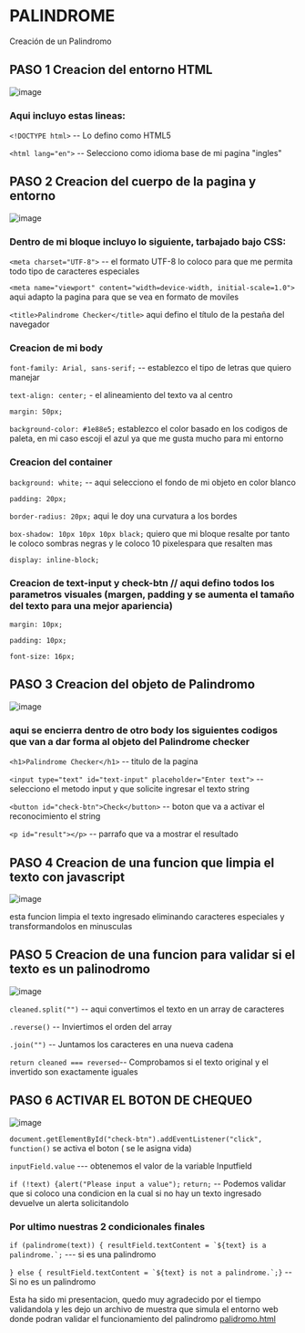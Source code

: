 # PALINDROME
Creación de un Palindromo

## PASO 1 Creacion del entorno HTML
![image](https://github.com/user-attachments/assets/fdcf18d0-bb7f-4ddc-9656-2f59e6c5c33e)



### Aqui incluyo estas lineas:

```<!DOCTYPE html>```  -- Lo defino como HTML5

```<html lang="en">``` -- Selecciono como idioma base de mi pagina "ingles"

## PASO 2 Creacion del cuerpo de la pagina y entorno
![image](https://github.com/user-attachments/assets/76155527-5395-43fe-93c1-c34088f5f414)


### Dentro de mi bloque <head> incluyo lo siguiente, tarbajado bajo CSS:

```<meta charset="UTF-8">```  -- el formato UTF-8 lo coloco para que me permita todo tipo de caracteres especiales

```<meta name="viewport" content="width=device-width, initial-scale=1.0">``` aqui adapto la pagina para que se vea en formato de moviles

```<title>Palindrome Checker</title>``` aqui defino el título de la pestaña del navegador

### Creacion de mi body

```font-family: Arial, sans-serif;``` -- establezco el tipo de letras que quiero manejar

```text-align: center;``` - el alineamiento del texto va al centro

```margin: 50px;``` 

```background-color: #1e88e5;``` establezco el color basado en los codigos de paleta, en mi caso escoji el azul ya que me gusta mucho para mi entorno

### Creacion del container

```background: white;``` -- aqui selecciono el fondo de mi objeto en color blanco

```padding: 20px;``` 

```border-radius: 20px;``` aqui le doy una curvatura a los bordes

```box-shadow: 10px 10px 10px black;``` quiero que mi bloque resalte por tanto le coloco sombras negras y le coloco 10 pixelespara que resalten mas

```display: inline-block;```

### Creacion de text-input y check-btn // aqui defino todos los parametros visuales (margen, padding y se aumenta el tamaño del texto para una mejor apariencia)

```margin: 10px;```

```padding: 10px;```

```font-size: 16px;```

## PASO 3 Creacion del objeto de Palindromo
![image](https://github.com/user-attachments/assets/f3214ff9-4ab5-4800-b6c0-6b835bcbcb41)


### aqui se encierra dentro de otro body los siguientes codigos que van a dar forma al objeto del Palindrome checker

```<h1>Palindrome Checker</h1>``` -- titulo de la pagina 

```<input type="text" id="text-input" placeholder="Enter text">``` -- selecciono el metodo input y que solicite ingresar el texto string

```<button id="check-btn">Check</button>``` -- boton que va a activar el reconocimiento el string

```<p id="result"></p>``` -- parrafo que va a mostrar el resultado


## PASO 4 Creacion de una funcion que limpia el texto con javascript
![image](https://github.com/user-attachments/assets/1c64f570-f8b5-4308-88a1-a58b8564ff1e) 

esta funcion limpia el texto ingresado eliminando caracteres especiales y transformandolos en minusculas

## PASO 5 Creacion de una funcion para validar si el texto es un palinodromo

![image](https://github.com/user-attachments/assets/fca2ade5-9111-4ecc-a9a3-d6b4aaf2597f)

```cleaned.split("")``` -- aqui convertimos el texto en un array de caracteres

```.reverse()``` -- Inviertimos el orden del array

```.join("")``` -- Juntamos los caracteres en una nueva cadena

```return cleaned === reversed```-- Comprobamos si el texto original y el invertido son exactamente iguales

## PASO 6 ACTIVAR EL BOTON DE CHEQUEO
![image](https://github.com/user-attachments/assets/0913f6f1-61ba-4b3a-91f4-818ca79160fe)

```document.getElementById("check-btn").addEventListener("click", function()``` se activa el boton ( se le asigna vida)

```inputField.value``` --- obtenemos el valor de la variable Inputfield

```if (!text) {alert("Please input a value");```
   ```return;``` -- Podemos validar que si coloco una condicion en la cual si no hay un texto ingresado devuelve un alerta solicitandolo

### Por ultimo nuestras 2 condicionales finales 

```if (palindrome(text)) { resultField.textContent = `${text} is a palindrome.`;``` --- si es una palindromo 

```} else { resultField.textContent = `${text} is not a palindrome.`;}``` -- Si no es un palindromo

Esta ha sido mi presentacion, quedo muy agradecido por el tiempo validandola y les dejo un archivo de muestra que simula el entorno web donde podran validar el funcionamiento del palindromo
[palidromo.html](https://github.com/frankfajardo1978/Palindrome/blob/main/palidromo.html)











    



       
 


